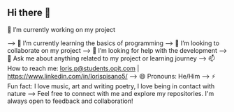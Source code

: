 ## Hi there 👋

<!--
**Rislo5/Rislo5** is a ✨ _special_ ✨ repository because its `README.md` (this file) appears on your GitHub profile.

Here are some ideas to get you started:



--> 🔭 I’m currently working on my project
--> 🌱 I’m currently learning the basics of programming
--> 👯 I’m looking to collaborate on my project
--> 🤔 I’m looking for help with the development
--> 💬 Ask me about anything related to my project or learning journey
--> 📫 How to reach me: loris.p@students.opit.com | https://www.linkedin.com/in/lorispisano5/
--> 😄 Pronouns: He/Him
--> ⚡ Fun fact: I love music, art and writing poetry, I love being in contact with nature 
--> Feel free to connect with me and explore my repositories. I'm always open to feedback and collaboration!
